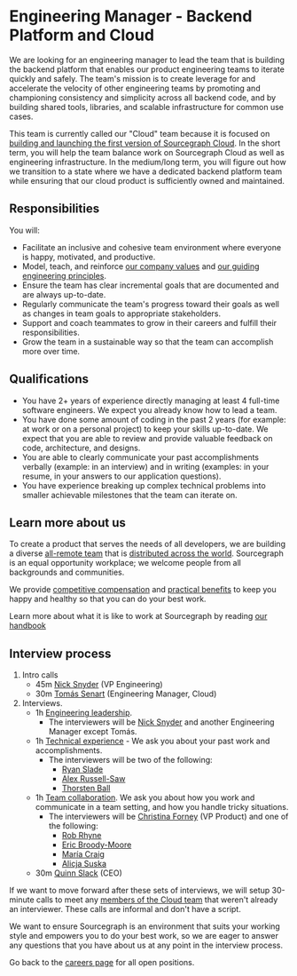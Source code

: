 # Engineering Manager - Backend Platform and Cloud

We are looking for an engineering manager to lead the team that is building the backend platform that enables our product engineering teams to iterate quickly and safely. The team's mission is to create leverage for and accelerate the velocity of other engineering teams by promoting and championing consistency and simplicity across all backend code, and by building shared tools, libraries, and scalable infrastructure for common use cases.

This team is currently called our "Cloud" team because it is focused on [building and launching the first version of Sourcegraph Cloud](../cloud/goals.md#private-code-on-sourcegraph-cloud). In the short term, you will help the team balance work on Sourcegraph Cloud as well as engineering infrastructure. In the medium/long term, you will figure out how we transition to a state where we have a dedicated backend platform team while ensuring that our cloud product is sufficiently owned and maintained.

## Responsibilities

You will:

- Facilitate an inclusive and cohesive team environment where everyone is happy, motivated, and productive.
- Model, teach, and reinforce [our company values](../../../company/values.md) and [our guiding engineering principles](../index.md#guiding-principles).
- Ensure the team has clear incremental goals that are documented and are always up-to-date.
- Regularly communicate the team's progress toward their goals as well as changes in team goals to appropriate stakeholders.
- Support and coach teammates to grow in their careers and fulfill their responsibilities.
- Grow the team in a sustainable way so that the team can accomplish more over time.

## Qualifications

- You have 2+ years of experience directly managing at least 4 full-time software engineers. We expect you already know how to lead a team.
- You have done some amount of coding in the past 2 years (for example: at work or on a personal project) to keep your skills up-to-date. We expect that you are able to review and provide valuable feedback on code, architecture, and designs.
- You are able to clearly communicate your past accomplishments verbally (example: in an interview) and in writing (examples: in your resume, in your answers to our application questions).
- You have experience breaking up complex technical problems into smaller achievable milestones that the team can iterate on.

## Learn more about us

To create a product that serves the needs of all developers, we are building a diverse [all-remote team](../../../company/remote/index.md) that is [distributed across the world](../../../company/team/index.md). Sourcegraph is an equal opportunity workplace; we welcome people from all backgrounds and communities.

We provide [competitive compensation](../../people-ops/compensation.md) and [practical benefits](../../people-ops/benefits-and-perks.md) to keep you happy and healthy so that you can do your best work.

Learn more about what it is like to work at Sourcegraph by reading [our handbook](../../index.md)

## Interview process

<!-- 1. You [apply here](#todo). --><!-- This is commented out because I will be sending some outbound messages before accepting applications. -->

1. Intro calls
   - 45m [Nick Snyder](../../../company/team/index.md#nick-snyder-he-him) (VP Engineering)
   - 30m [Tomás Senart](../../../company/team/index.md#tomás-senart) (Engineering Manager, Cloud)
1. Interviews.
   - 1h [Engineering leadership](engineering-leadership.md).
     - The interviewers will be [Nick Snyder](../../../company/team/index.md#nick-snyder-he-him) and another Engineering Manager except Tomás.
   - 1h [Technical experience](https://github.com/sourcegraph/interviews/blob/master/engineering/technical-experience.md) - We ask you about your past work and accomplishments.
     - The interviewers will be two of the following:
       - [Ryan Slade](../../../company/team/index.md#ryan-slade-he-him)
       - [Alex Russell-Saw](../../../company/team/index.md#alex-russell-saw-he-him)
       - [Thorsten Ball](../../../company/team/index.md#thorsten-ball-he-him)
   - 1h [Team collaboration](https://github.com/sourcegraph/interviews/blob/master/engineering/team-collaboration.md). We ask you about how you work and communicate in a team setting, and how you handle tricky situations.
     - The interviewers will be [Christina Forney](../../../company/team/index.md##christina-forney-she-her) (VP Product) and one of the following:
       - [Rob Rhyne](../../../company/team/index.md#rob-rhyne)
       - [Eric Broody-Moore](../../../company/team/index.md#eric-brody-moore)
       - [María Craig](../../../company/team/index.md#maría-craig-she-her)
       - [Alicja Suska](../../../company/team/index.md#alicja-suska-she-her)
   - 30m [Quinn Slack](../../../company/team/index.md#quinn-slack) (CEO)

If we want to move forward after these sets of interviews, we will setup 30-minute calls to meet any [members of the Cloud team](../cloud/index.md#members) that weren't already an interviewer. These calls are informal and don't have a script.

We want to ensure Sourcegraph is an environment that suits your working style and empowers you to do your best work, so we are eager to answer any questions that you have about us at any point in the interview process.

<!-- **[Click here to apply](#todo)** --><!-- This is commented out because I will be sending some outbound messages before accepting applications. -->

Go back to the [careers page](../../../company/careers.md) for all open positions.
